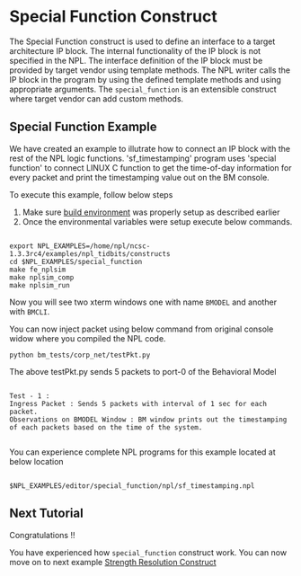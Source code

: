 # Special Function Construct

The Special Function construct is used to define an interface to a target architecture IP block. The internal functionality of the IP block is not specified in the NPL. The interface definition of the IP block must be provided by target vendor using template methods. The NPL writer calls the IP block in the program by using the defined template methods and using appropriate arguments. The ```special_function``` is an extensible construct where target vendor can add custom methods.


## Special Function Example 
We have created an example to illutrate how to connect an IP block with the rest of the NPL logic functions. 'sf_timestamping' program uses 'special function' to connect LINUX C function to get the time-of-day information for every packet and print the timestamping value out on the BM console.

To execute this example, follow below steps

1. Make sure [build environment](https://github.com/nplang/NPL-Tutorials#npl-build-enivronment) was properly setup as described earlier
2. Once the environmental variables were setup execute below commands. 
````

export NPL_EXAMPLES=/home/npl/ncsc-1.3.3rc4/examples/npl_tidbits/constructs
cd $NPL_EXAMPLES/special_function
make fe_nplsim
make nplsim_comp
make nplsim_run

````

Now you will see two xterm windows one with name ```BMODEL``` and another with ```BMCLI```. 

You can now inject packet using below command  from original console widow where you compiled the NPL code. 

````
python bm_tests/corp_net/testPkt.py

````

The above testPkt.py sends 5  packets to port-0 of the Behavioral Model

````

Test - 1 :
Ingress Packet : Sends 5 packets with interval of 1 sec for each packet.
Observations on BMODEL Window : BM window prints out the timestamping of each packets based on the time of the system.


````

You can experience complete NPL programs for this example located at below location

````

$NPL_EXAMPLES/editor/special_function/npl/sf_timestamping.npl

````

## Next Tutorial 

Congratulations !!

You have experienced how ```special_function``` construct work. You can now move on to next example [Strength Resolution Construct](https://github.com/nplang/NPL-Tutorials/blob/master/NPL-Tidbits/Strength)
